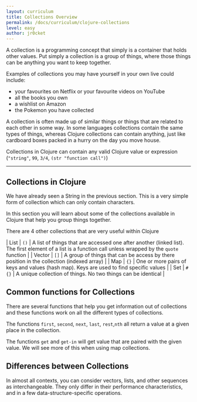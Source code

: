 ```yaml
---
layout: curriculum
title: Collections Overview
permalink: /docs/curriculum/clojure-collections
level: easy
author: jr0cket
---
```


A collection is a programming concept that simply is a container that holds other values.  Put simply a collection is a group of things, where those things can be anything you want to keep together.

Examples of collections you may have yourself in your own live could include:

* your favourites on Netflix or your favourite videos on YouTube
* all the books you own
* a wishlist on Amazon
* the Pokemon you have collected

A collection is often made up of similar things or things that are related to each other in some way.  In some languages collections contain the same types of things, whereas Clojure collections can contain anything, just like cardboard boxes packed in a hurry on the day you move house.

Collections in Clojure can contain any valid Clojure value or expression (`"string"`, `99`, `3/4`, `(str "function call")`)

<hr />

## Collections in Clojure

We have already seen a String in the previous section.  This is a very simple form of collection which can only contain characters.

In this section you will learn about some of the collections available in Clojure that help you group things together.

There are 4 other collections that are very useful within Clojure

| List            | `()`     | A list of things that are accessed one after another (linked list).  The first element of a list is a function call unless wrapped by the `quote` function |
| Vector          | `[]`     | A group of things that can be access by there position in the collection (indexed array)                                                                   |
| Map             | `{}`     | One or more pairs of keys and values (hash map).  Keys are used to find specific values                                                                    |
| Set             | `#{}`    | A unique collection of things.  No two things can be identical                                                                                             |


## Common functions for Collections

There are several functions that help you get information out of collections and these functions work on all the different types of collections.

The functions `first`, `second`, `next`, `last`, `rest`,`nth` all return a value at a given place in the collection.

The functions `get` and `get-in` will get value that are paired with the given value.  We will see more of this when using map collections.


## Differences between Collections

In almost all contexts, you can consider vectors, lists, and other sequences as interchangeable. They only differ in their performance characteristics, and in a few data-structure-specific operations.
